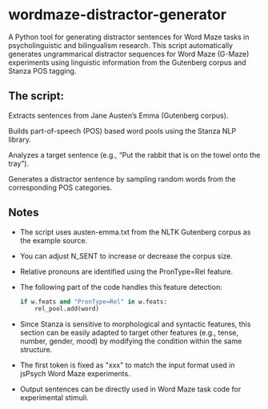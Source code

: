 # wordmaze-distractor-generator
A Python tool for generating distractor sentences for Word Maze tasks in psycholinguistic and bilingualism research.
This script automatically generates ungrammarical distractor sequences for Word Maze (G-Maze) experiments using linguistic information from the Gutenberg corpus and Stanza POS tagging.

## The script:

Extracts sentences from Jane Austen’s Emma (Gutenberg corpus).

Builds part-of-speech (POS) based word pools using the Stanza NLP library.

Analyzes a target sentence (e.g., “Put the rabbit that is on the towel onto the tray”).

Generates a distractor sentence by sampling random words from the corresponding POS categories.

## Notes
- The script uses austen-emma.txt from the NLTK Gutenberg corpus as the example source.

- You can adjust N_SENT to increase or decrease the corpus size.

- Relative pronouns are identified using the PronType=Rel feature.
- The following part of the code handles this feature detection:
  ```python
  if w.feats and "PronType=Rel" in w.feats:
      rel_pool.add(word)
- Since Stanza is sensitive to morphological and syntactic features, this section can be easily adapted to target other features (e.g., tense, number, gender, mood) by modifying the condition within the same structure.
- The first token is fixed as "xxx" to match the input format used in jsPsych Word Maze experiments.

- Output sentences can be directly used in Word Maze task code for experimental stimuli.
